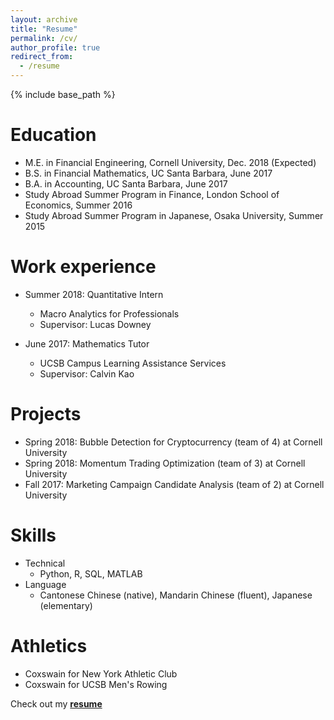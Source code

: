 ```yaml
---
layout: archive
title: "Resume"
permalink: /cv/
author_profile: true
redirect_from:
  - /resume
---
```


{% include base_path %}


Education
======
* M.E. in Financial Engineering, Cornell University, Dec. 2018 (Expected)
* B.S. in Financial Mathematics, UC Santa Barbara, June 2017
* B.A. in Accounting, UC Santa Barbara, June 2017
* Study Abroad Summer Program in Finance, London School of Economics, Summer 2016
* Study Abroad Summer Program in Japanese, Osaka University, Summer 2015 

Work experience
======
* Summer 2018: Quantitative Intern
  * Macro Analytics for Professionals
  * Supervisor: Lucas Downey

* June 2017: Mathematics Tutor
  * UCSB Campus Learning Assistance Services
  * Supervisor: Calvin Kao
  
Projects
======
* Spring 2018: Bubble Detection for Cryptocurrency (team of 4) at Cornell University
* Spring 2018: Momentum Trading Optimization (team of 3) at Cornell University
* Fall 2017: Marketing Campaign Candidate Analysis (team of 2) at Cornell University
    
Skills
======
* Technical
	*  Python, R, SQL, MATLAB
* Language
	* Cantonese Chinese (native), Mandarin Chinese (fluent), Japanese (elementary)
  
  
Athletics
======
* Coxswain for New York Athletic Club 
* Coxswain for UCSB Men's Rowing

Check out my **[resume](https://1drv.ms/b/s!AtUt4gIRSeqaoUKuFmJWVTVrjiiY "John Zhong's Latest Resume")**
